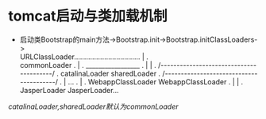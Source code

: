 # tomcat启动与类加载机制
- 启动类Bootstrap的main方法->Bootstrap.init->Bootstrap.initClassLoaders->    
		URLClassLoader.................................
			|				      .  
		commonLoader                                  .
			|                                     .
		_________________                             .
		|                |                            .
/----------------------------------------/         	      .
	catalinaLoader		sharedLoader                  .
/----------------------------------------/                    .
				|     ...                     .
				|                             .
		WebappClassLoader	WebappClassLoader     .
			|                       |	      .
		JasperLoader            JasperLoader...    
				
*catalinaLoader,sharedLoader默认为commonLoader*
				
